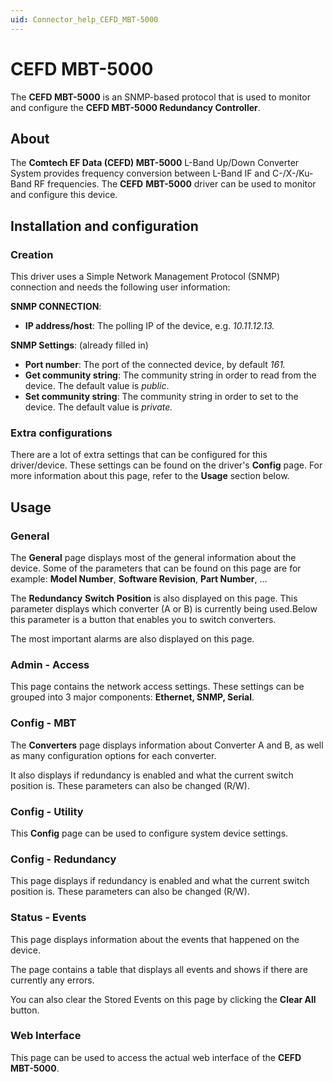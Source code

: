 ```yaml
---
uid: Connector_help_CEFD_MBT-5000
---
```


# CEFD MBT-5000

The **CEFD MBT-5000** is an SNMP-based protocol that is used to monitor and configure the **CEFD MBT-5000 Redundancy Controller**.

## About

The **Comtech EF Data (CEFD) MBT-5000** L-Band Up/Down Converter System provides frequency conversion between L-Band IF and C-/X-/Ku-Band RF frequencies. The **CEFD** **MBT-5000** driver can be used to monitor and configure this device.

## Installation and configuration

### Creation

This driver uses a Simple Network Management Protocol (SNMP) connection and needs the following user information:

**SNMP CONNECTION**:

- **IP address/host**: The polling IP of the device, e.g. *10.11.12.13.*

**SNMP Settings**: (already filled in)

- **Port number**: The port of the connected device, by default *161.*
- **Get community string**: The community string in order to read from the device. The default value is *public*.
- **Set community string**: The community string in order to set to the device. The default value is *private.*

### Extra configurations

There are a lot of extra settings that can be configured for this driver/device. These settings can be found on the driver's **Config** page. For more information about this page, refer to the **Usage** section below.

## Usage

### General

The **General** page displays most of the general information about the device. Some of the parameters that can be found on this page are for example: **Model Number**, **Software Revision**, **Part Number**, ...

The **Redundancy** **Switch** **Position** is also displayed on this page. This parameter displays which converter (A or B) is currently being used.Below this parameter is a button that enables you to switch converters.

The most important alarms are also displayed on this page.

### Admin - Access

This page contains the network access settings. These settings can be grouped into 3 major components: **Ethernet, SNMP, Serial**.

### Config - MBT

The **Converters** page displays information about Converter A and B, as well as many configuration options for each converter.

It also displays if redundancy is enabled and what the current switch position is. These parameters can also be changed (R/W).

### Config - Utility

This **Config** page can be used to configure system device settings.

### Config - Redundancy

This page displays if redundancy is enabled and what the current switch position is. These parameters can also be changed (R/W).

### Status - Events

This page displays information about the events that happened on the device.

The page contains a table that displays all events and shows if there are currently any errors.

You can also clear the Stored Events on this page by clicking the **Clear All** button.

### Web Interface

This page can be used to access the actual web interface of the **CEFD MBT-5000**.
